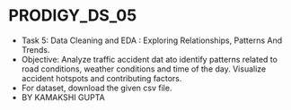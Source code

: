 # PRODIGY_DS_05
* Task 5: Data Cleaning and EDA : Exploring Relationships, Patterns And Trends.
* Objective: Analyze traffic accident dat ato identify patterns related to road conditions, weather conditions and time of the day. Visualize accident hotspots and contributing factors.
* For dataset, download the given csv file.
* BY KAMAKSHI GUPTA
